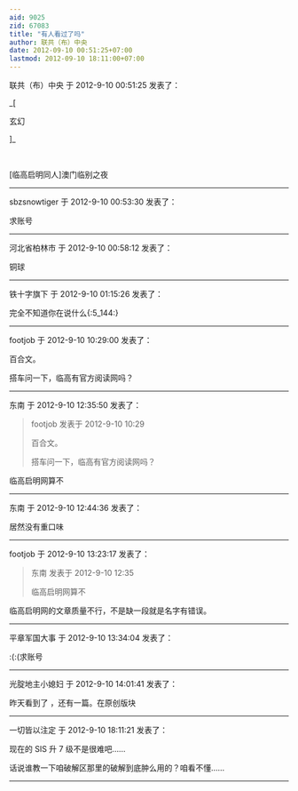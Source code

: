 ```yaml
---
aid: 9025
zid: 67083
title: "有人看过了吗"
author: 联共（布）中央
date: 2012-09-10 00:51:25+07:00
lastmod: 2012-09-10 18:11:00+07:00
---
```


联共（布）中央 于 2012-9-10 00:51:25 发表了：

\_[

玄幻

]\_

&nbsp; &nbsp; &nbsp; &nbsp;

[临高启明同人]澳门临别之夜

---

sbzsnowtiger 于 2012-9-10 00:53:30 发表了：

求账号

---

河北省柏林市 于 2012-9-10 00:58:12 发表了：

铜球

---

铁十字旗下 于 2012-9-10 01:15:26 发表了：

完全不知道你在说什么{:5_144:}

---

footjob 于 2012-9-10 10:29:00 发表了：

百合文。

搭车问一下，临高有官方阅读网吗？

---

东南 于 2012-9-10 12:35:50 发表了：

> footjob 发表于 2012-9-10 10:29
>
> 百合文。
>
> 搭车问一下，临高有官方阅读网吗？

临高启明网算不

---

东南 于 2012-9-10 12:44:36 发表了：

居然没有重口味

---

footjob 于 2012-9-10 13:23:17 发表了：

> 东南 发表于 2012-9-10 12:35
>
> 临高启明网算不

临高启明网的文章质量不行，不是缺一段就是名字有错误。

---

平章军国大事 于 2012-9-10 13:34:04 发表了：

:(:(求账号

---

光腚地主小媳妇 于 2012-9-10 14:01:41 发表了：

昨天看到了 ，还有一篇。在原创版块

---

一切皆以注定 于 2012-9-10 18:11:21 发表了：

现在的 SIS 升 7 级不是很难吧……

话说谁教一下咱破解区那里的破解到底肿么用的？咱看不懂……

---
